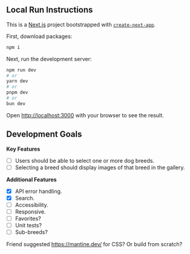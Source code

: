 ## Local Run Instructions

This is a [Next.js](https://nextjs.org) project bootstrapped with [`create-next-app`](https://nextjs.org/docs/app/api-reference/cli/create-next-app).

First, download packages:

```bash
npm i
```

Next, run the development server:

```bash
npm run dev
# or
yarn dev
# or
pnpm dev
# or
bun dev
```

Open [http://localhost:3000](http://localhost:3000) with your browser to see the result.

## Development Goals

**Key Features**
- [ ] Users should be able to select one or more dog breeds.
- [ ] Selecting a breed should display images of that breed in the gallery.

**Additional Features**
- [x] API error handling.
- [x] Search.
- [ ] Accessibility.
- [ ] Responsive.
- [ ] Favorites?
- [ ] Unit tests?
- [ ] Sub-breeds?

Friend suggested https://mantine.dev/ for CSS? Or build from scratch?
